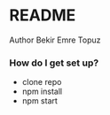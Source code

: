 # README #
Author
Bekir Emre Topuz 
### How do I get set up? ###
* clone repo
* npm install  
* npm start  